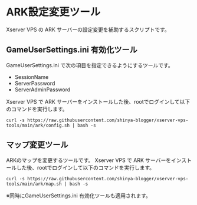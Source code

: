 # ARK設定変更ツール

Xserver VPS の ARK サーバーの設定変更を補助するスクリプトです。

## GameUserSettings.ini 有効化ツール
GameUserSettings.ini で次の項目を指定できるようにするツールです。

- SessionName
- ServerPassword
- ServerAdminPassword

Xserver VPS で ARK サーバーをインストールした後、rootでログインして以下のコマンドを実行します。
```
curl -s https://raw.githubusercontent.com/shinya-blogger/xserver-vps-tools/main/ark/config.sh | bash -s
```

## マップ変更ツール
ARKのマップを変更するツールです。
Xserver VPS で ARK サーバーをインストールした後、rootでログインして以下のコマンドを実行します。
```
curl -s https://raw.githubusercontent.com/shinya-blogger/xserver-vps-tools/main/ark/map.sh | bash -s
```
※同時にGameUserSettings.ini 有効化ツールも適用されます。